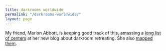 ```yaml
---
title: darkrooms worldwide
permalink: "/darkrooms-worldwide/"
layout: page
---
```


<!--
[Guatemala](http://dark-retreats.com): Kaivalya. I built the first darkroom in San Marcos, ran it, sold it. It got sold yet again to these folks. They remodeled. They then built their own facility and moved out of the one I built. They seem cool and reliable. Fairly cheap.

[Mexico](http://hridaya-yoga.com): Hridaya. A friend is retreating there now; write me for report. Cheap.

[Thailand1](www.universal-tao.com/dark_room): Tao Garden, Mantak Chia's place. Hygienic retreats not supported, just Taoist ones. I include it because Chia let a lot of us know about darkness. And I have heard good things about Chia and the place. Medium price.

[Thailand2](www.phanganearthworks.com/darkroom.html): Phangan. From reports, this place seriously needs a ventilation upgrade. Owners were cool and friendly in emails. Cheap.

[Italy](http://www.darkroom432hz.net/2014): Darkroom 432Hz. High tech (interesting idea behind it) but gourmet and with shared spaces, so unhygienic and expensive. Maybe they would support a hygienic retreat. I don't know them.

[Slovakia](http://www.zivica.sk/sk/vzdelavacie-centrum/ustranie-v-tme): Zivica. Seems ok. Friendly, serious people. Medium price.

[Sweden](http://www.lyfjabergt.es/welcome/home): Lyfjabergt. Seems ok. Friendly guy. Medium-high price.

-->
My friend, Marion Abbott, is keeping good track of this, amassing a [long list of centers](http://darknessretreats.wordpress.com) at her new blog about darkroom retreating. She also [mapped them](https://www.zeemaps.com/map?group=2075542).
